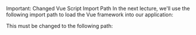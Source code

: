 Important: Changed Vue Script Import Path
In the next lecture, we'll use the following import path to load the Vue framework into our application:

<script src="https://unpkg.com/vue@next" defer></script>
This must be changed to the following path:

<script src="https://unpkg.com/vue@3.4.9/dist/vue.global.js" defer></script> 